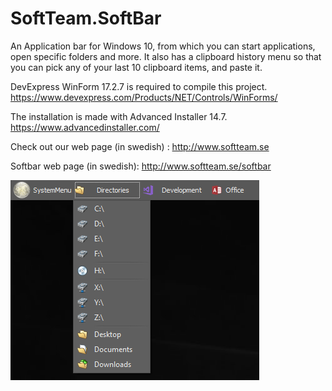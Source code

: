 # SoftTeam.SoftBar
An Application bar for Windows 10, from which you can start applications, open specific folders and more. It also has a clipboard history menu so that you can pick any of your last 10 clipboard items, and paste it.

DevExpress WinForm 17.2.7 is required to compile this project. https://www.devexpress.com/Products/NET/Controls/WinForms/

The installation is made with Advanced Installer 14.7. https://www.advancedinstaller.com/

Check out our web page (in swedish) : http://www.softteam.se

Softbar web page (in swedish): http://www.softteam.se/softbar

![SoftBar - directories menu](https://github.com/Hultan/SoftTeam.SoftBar/blob/master/SoftBar-directories.PNG?raw=true "Title")

